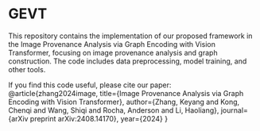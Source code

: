 # GEVT
This repository contains the implementation of our proposed framework in the Image Provenance Analysis via Graph Encoding with Vision Transformer, focusing on image provenance analysis and graph construction. The code includes data preprocessing, model training, and other tools.

If you find this code useful, please cite our paper:
@article{zhang2024image,
  title={Image Provenance Analysis via Graph Encoding with Vision Transformer},
  author={Zhang, Keyang and Kong, Chenqi and Wang, Shiqi and Rocha, Anderson and Li, Haoliang},
  journal={arXiv preprint arXiv:2408.14170},
  year={2024}
}
